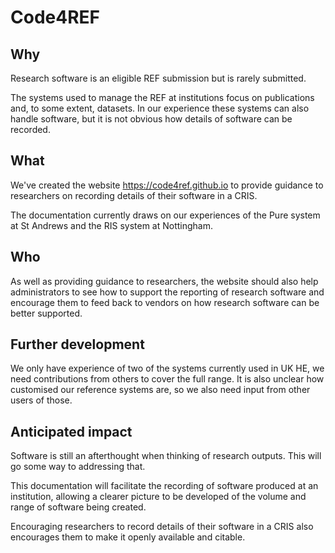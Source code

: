 # Code4REF

## Why

Research software is an eligible REF submission but is rarely submitted.

The systems used to manage the REF at institutions focus on publications and, to some extent, datasets. In our experience these systems can also handle software, but it is not obvious how details of software can be recorded.

## What

We've created the website https://code4ref.github.io to provide guidance to researchers on recording details of their software in a CRIS.

The documentation currently draws on our experiences of the Pure system at St Andrews and the RIS system at Nottingham.

## Who

As well as providing guidance to researchers, the website should also help administrators to see how to support the reporting of research software and encourage them to feed back to vendors on how research software can be better supported.

## Further development

We only have experience of two of the systems currently used in UK HE, we need contributions from others to cover the full range. It is also unclear how customised our reference systems are, so we also need input from other users of those.

## Anticipated impact

Software is still an afterthought when thinking of research outputs. This will go some way to addressing that.

This documentation will facilitate the recording of software produced at an institution, allowing a clearer picture to be developed of the volume and range of software being created.

Encouraging researchers to record details of their software in a CRIS also encourages them to make it openly available and citable.


